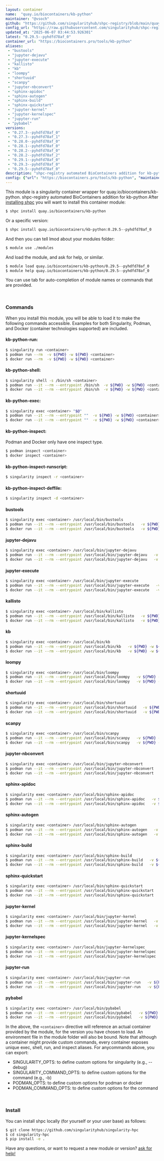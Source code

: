 ```yaml
---
layout: container
name:  "quay.io/biocontainers/kb-python"
maintainer: "@vsoch"
github: "https://github.com/singularityhub/shpc-registry/blob/main/quay.io/biocontainers/kb-python/container.yaml"
config_url: "https://raw.githubusercontent.com/singularityhub/shpc-registry/main/quay.io/biocontainers/kb-python/container.yaml"
updated_at: "2025-06-07 03:44:53.926301"
latest: "0.29.5--pyhdfd78af_0"
container_url: "https://biocontainers.pro/tools/kb-python"
aliases:
 - "bustools"
 - "jupyter-dejavu"
 - "jupyter-execute"
 - "kallisto"
 - "kb"
 - "loompy"
 - "shortuuid"
 - "scanpy"
 - "jupyter-nbconvert"
 - "sphinx-apidoc"
 - "sphinx-autogen"
 - "sphinx-build"
 - "sphinx-quickstart"
 - "jupyter-kernel"
 - "jupyter-kernelspec"
 - "jupyter-run"
 - "pybabel"
versions:
 - "0.27.3--pyhdfd78af_0"
 - "0.27.3--pyhdfd78af_1"
 - "0.28.0--pyhdfd78af_0"
 - "0.28.1--pyhdfd78af_0"
 - "0.28.2--pyhdfd78af_0"
 - "0.28.2--pyhdfd78af_2"
 - "0.29.1--pyhdfd78af_0"
 - "0.29.3--pyhdfd78af_0"
 - "0.29.5--pyhdfd78af_0"
description: "shpc-registry automated BioContainers addition for kb-python"
config: {"url": "https://biocontainers.pro/tools/kb-python", "maintainer": "@vsoch", "description": "shpc-registry automated BioContainers addition for kb-python", "latest": {"0.29.5--pyhdfd78af_0": "sha256:d9585a1a0aff8e4e9d0cf61e09d9f4ff0bdb8374eae0ae0a1f6b757a89a740ac"}, "tags": {"0.27.3--pyhdfd78af_0": "sha256:cdfb73adb53db24d183a03951c8ae2bfacaa37c1fe64bad57ebff4c0cf0c834a", "0.27.3--pyhdfd78af_1": "sha256:ec22f7e4d0cbb1f0e4856d7de62a8c82f106d2897c940c50f2394da1ea58af63", "0.28.0--pyhdfd78af_0": "sha256:4b8b9588b00f694342401daad1ba384cd04fd3ee5ac1413ab18c90652161b833", "0.28.1--pyhdfd78af_0": "sha256:bd2193b1a024ca1cc03af72a64fbffd874d7973b2972229c0174205bfc5c78d8", "0.28.2--pyhdfd78af_0": "sha256:eb9c7f93fe47ed2ce57cee452dc0e8bc4142aeba12cb376b29d0d7efaf4e4700", "0.28.2--pyhdfd78af_2": "sha256:4b5ff9a8f7387c9614d45aeccdd077c68a4de53a0e5aa97ab06e445e3b84eab7", "0.29.1--pyhdfd78af_0": "sha256:7bac25a30feb697a63fe525cb56716c7a3868789169259666d044082a4981492", "0.29.3--pyhdfd78af_0": "sha256:9304597edb15fa4fe20ddb223e6cf448ead0e6373ca862d48c631050d0cc7bef", "0.29.5--pyhdfd78af_0": "sha256:d9585a1a0aff8e4e9d0cf61e09d9f4ff0bdb8374eae0ae0a1f6b757a89a740ac"}, "docker": "quay.io/biocontainers/kb-python", "aliases": {"bustools": "/usr/local/bin/bustools", "jupyter-dejavu": "/usr/local/bin/jupyter-dejavu", "jupyter-execute": "/usr/local/bin/jupyter-execute", "kallisto": "/usr/local/bin/kallisto", "kb": "/usr/local/bin/kb", "loompy": "/usr/local/bin/loompy", "shortuuid": "/usr/local/bin/shortuuid", "scanpy": "/usr/local/bin/scanpy", "jupyter-nbconvert": "/usr/local/bin/jupyter-nbconvert", "sphinx-apidoc": "/usr/local/bin/sphinx-apidoc", "sphinx-autogen": "/usr/local/bin/sphinx-autogen", "sphinx-build": "/usr/local/bin/sphinx-build", "sphinx-quickstart": "/usr/local/bin/sphinx-quickstart", "jupyter-kernel": "/usr/local/bin/jupyter-kernel", "jupyter-kernelspec": "/usr/local/bin/jupyter-kernelspec", "jupyter-run": "/usr/local/bin/jupyter-run", "pybabel": "/usr/local/bin/pybabel"}}
---
```


This module is a singularity container wrapper for quay.io/biocontainers/kb-python.
shpc-registry automated BioContainers addition for kb-python
After [installing shpc](#install) you will want to install this container module:


```bash
$ shpc install quay.io/biocontainers/kb-python
```

Or a specific version:

```bash
$ shpc install quay.io/biocontainers/kb-python:0.29.5--pyhdfd78af_0
```

And then you can tell lmod about your modules folder:

```bash
$ module use ./modules
```

And load the module, and ask for help, or similar.

```bash
$ module load quay.io/biocontainers/kb-python/0.29.5--pyhdfd78af_0
$ module help quay.io/biocontainers/kb-python/0.29.5--pyhdfd78af_0
```

You can use tab for auto-completion of module names or commands that are provided.

<br>

### Commands

When you install this module, you will be able to load it to make the following commands accessible.
Examples for both Singularity, Podman, and Docker (container technologies supported) are included.

#### kb-python-run:

```bash
$ singularity run <container>
$ podman run --rm  -v ${PWD} -w ${PWD} <container>
$ docker run --rm  -v ${PWD} -w ${PWD} <container>
```

#### kb-python-shell:

```bash
$ singularity shell -s /bin/sh <container>
$ podman run --it --rm --entrypoint /bin/sh  -v ${PWD} -w ${PWD} <container>
$ docker run --it --rm --entrypoint /bin/sh  -v ${PWD} -w ${PWD} <container>
```

#### kb-python-exec:

```bash
$ singularity exec <container> "$@"
$ podman run --it --rm --entrypoint ""  -v ${PWD} -w ${PWD} <container> "$@"
$ docker run --it --rm --entrypoint ""  -v ${PWD} -w ${PWD} <container> "$@"
```

#### kb-python-inspect:

Podman and Docker only have one inspect type.

```bash
$ podman inspect <container>
$ docker inspect <container>
```

#### kb-python-inspect-runscript:

```bash
$ singularity inspect -r <container>
```

#### kb-python-inspect-deffile:

```bash
$ singularity inspect -d <container>
```


#### bustools

```bash
$ singularity exec <container> /usr/local/bin/bustools
$ podman run --it --rm --entrypoint /usr/local/bin/bustools   -v ${PWD} -w ${PWD} <container> -c " $@"
$ docker run --it --rm --entrypoint /usr/local/bin/bustools   -v ${PWD} -w ${PWD} <container> -c " $@"
```


#### jupyter-dejavu

```bash
$ singularity exec <container> /usr/local/bin/jupyter-dejavu
$ podman run --it --rm --entrypoint /usr/local/bin/jupyter-dejavu   -v ${PWD} -w ${PWD} <container> -c " $@"
$ docker run --it --rm --entrypoint /usr/local/bin/jupyter-dejavu   -v ${PWD} -w ${PWD} <container> -c " $@"
```


#### jupyter-execute

```bash
$ singularity exec <container> /usr/local/bin/jupyter-execute
$ podman run --it --rm --entrypoint /usr/local/bin/jupyter-execute   -v ${PWD} -w ${PWD} <container> -c " $@"
$ docker run --it --rm --entrypoint /usr/local/bin/jupyter-execute   -v ${PWD} -w ${PWD} <container> -c " $@"
```


#### kallisto

```bash
$ singularity exec <container> /usr/local/bin/kallisto
$ podman run --it --rm --entrypoint /usr/local/bin/kallisto   -v ${PWD} -w ${PWD} <container> -c " $@"
$ docker run --it --rm --entrypoint /usr/local/bin/kallisto   -v ${PWD} -w ${PWD} <container> -c " $@"
```


#### kb

```bash
$ singularity exec <container> /usr/local/bin/kb
$ podman run --it --rm --entrypoint /usr/local/bin/kb   -v ${PWD} -w ${PWD} <container> -c " $@"
$ docker run --it --rm --entrypoint /usr/local/bin/kb   -v ${PWD} -w ${PWD} <container> -c " $@"
```


#### loompy

```bash
$ singularity exec <container> /usr/local/bin/loompy
$ podman run --it --rm --entrypoint /usr/local/bin/loompy   -v ${PWD} -w ${PWD} <container> -c " $@"
$ docker run --it --rm --entrypoint /usr/local/bin/loompy   -v ${PWD} -w ${PWD} <container> -c " $@"
```


#### shortuuid

```bash
$ singularity exec <container> /usr/local/bin/shortuuid
$ podman run --it --rm --entrypoint /usr/local/bin/shortuuid   -v ${PWD} -w ${PWD} <container> -c " $@"
$ docker run --it --rm --entrypoint /usr/local/bin/shortuuid   -v ${PWD} -w ${PWD} <container> -c " $@"
```


#### scanpy

```bash
$ singularity exec <container> /usr/local/bin/scanpy
$ podman run --it --rm --entrypoint /usr/local/bin/scanpy   -v ${PWD} -w ${PWD} <container> -c " $@"
$ docker run --it --rm --entrypoint /usr/local/bin/scanpy   -v ${PWD} -w ${PWD} <container> -c " $@"
```


#### jupyter-nbconvert

```bash
$ singularity exec <container> /usr/local/bin/jupyter-nbconvert
$ podman run --it --rm --entrypoint /usr/local/bin/jupyter-nbconvert   -v ${PWD} -w ${PWD} <container> -c " $@"
$ docker run --it --rm --entrypoint /usr/local/bin/jupyter-nbconvert   -v ${PWD} -w ${PWD} <container> -c " $@"
```


#### sphinx-apidoc

```bash
$ singularity exec <container> /usr/local/bin/sphinx-apidoc
$ podman run --it --rm --entrypoint /usr/local/bin/sphinx-apidoc   -v ${PWD} -w ${PWD} <container> -c " $@"
$ docker run --it --rm --entrypoint /usr/local/bin/sphinx-apidoc   -v ${PWD} -w ${PWD} <container> -c " $@"
```


#### sphinx-autogen

```bash
$ singularity exec <container> /usr/local/bin/sphinx-autogen
$ podman run --it --rm --entrypoint /usr/local/bin/sphinx-autogen   -v ${PWD} -w ${PWD} <container> -c " $@"
$ docker run --it --rm --entrypoint /usr/local/bin/sphinx-autogen   -v ${PWD} -w ${PWD} <container> -c " $@"
```


#### sphinx-build

```bash
$ singularity exec <container> /usr/local/bin/sphinx-build
$ podman run --it --rm --entrypoint /usr/local/bin/sphinx-build   -v ${PWD} -w ${PWD} <container> -c " $@"
$ docker run --it --rm --entrypoint /usr/local/bin/sphinx-build   -v ${PWD} -w ${PWD} <container> -c " $@"
```


#### sphinx-quickstart

```bash
$ singularity exec <container> /usr/local/bin/sphinx-quickstart
$ podman run --it --rm --entrypoint /usr/local/bin/sphinx-quickstart   -v ${PWD} -w ${PWD} <container> -c " $@"
$ docker run --it --rm --entrypoint /usr/local/bin/sphinx-quickstart   -v ${PWD} -w ${PWD} <container> -c " $@"
```


#### jupyter-kernel

```bash
$ singularity exec <container> /usr/local/bin/jupyter-kernel
$ podman run --it --rm --entrypoint /usr/local/bin/jupyter-kernel   -v ${PWD} -w ${PWD} <container> -c " $@"
$ docker run --it --rm --entrypoint /usr/local/bin/jupyter-kernel   -v ${PWD} -w ${PWD} <container> -c " $@"
```


#### jupyter-kernelspec

```bash
$ singularity exec <container> /usr/local/bin/jupyter-kernelspec
$ podman run --it --rm --entrypoint /usr/local/bin/jupyter-kernelspec   -v ${PWD} -w ${PWD} <container> -c " $@"
$ docker run --it --rm --entrypoint /usr/local/bin/jupyter-kernelspec   -v ${PWD} -w ${PWD} <container> -c " $@"
```


#### jupyter-run

```bash
$ singularity exec <container> /usr/local/bin/jupyter-run
$ podman run --it --rm --entrypoint /usr/local/bin/jupyter-run   -v ${PWD} -w ${PWD} <container> -c " $@"
$ docker run --it --rm --entrypoint /usr/local/bin/jupyter-run   -v ${PWD} -w ${PWD} <container> -c " $@"
```


#### pybabel

```bash
$ singularity exec <container> /usr/local/bin/pybabel
$ podman run --it --rm --entrypoint /usr/local/bin/pybabel   -v ${PWD} -w ${PWD} <container> -c " $@"
$ docker run --it --rm --entrypoint /usr/local/bin/pybabel   -v ${PWD} -w ${PWD} <container> -c " $@"
```



In the above, the `<container>` directive will reference an actual container provided
by the module, for the version you have chosen to load. An environment file in the
module folder will also be bound. Note that although a container
might provide custom commands, every container exposes unique exec, shell, run, and
inspect aliases. For anycommands above, you can export:

 - SINGULARITY_OPTS: to define custom options for singularity (e.g., --debug)
 - SINGULARITY_COMMAND_OPTS: to define custom options for the command (e.g., -b)
 - PODMAN_OPTS: to define custom options for podman or docker
 - PODMAN_COMMAND_OPTS: to define custom options for the command

<br>

### Install

You can install shpc locally (for yourself or your user base) as follows:

```bash
$ git clone https://github.com/singularityhub/singularity-hpc
$ cd singularity-hpc
$ pip install -e .
```

Have any questions, or want to request a new module or version? [ask for help!](https://github.com/singularityhub/singularity-hpc/issues)